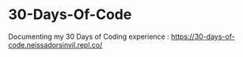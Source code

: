 # 30-Days-Of-Code
Documenting my 30 Days of Coding experience : https://30-days-of-code.neissadorsinvil.repl.co/
